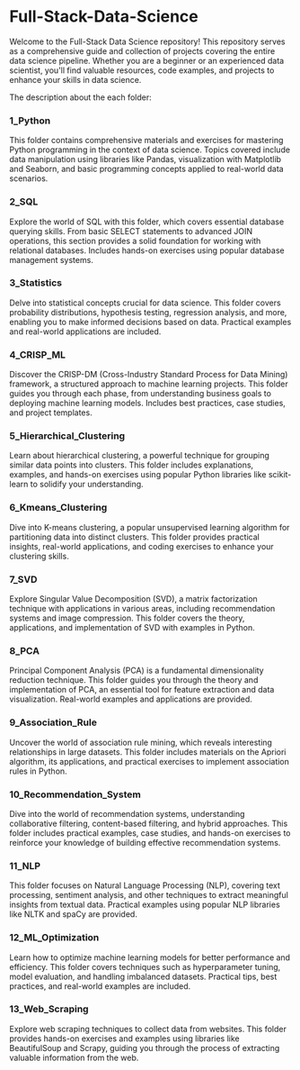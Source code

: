 # Full-Stack-Data-Science
Welcome to the Full-Stack Data Science repository! This repository serves as a comprehensive guide and collection of projects covering the entire data science pipeline. Whether you are a beginner or an experienced data scientist, you'll find valuable resources, code examples, and projects to enhance your skills in data science.

The description about the each folder:


### 1_Python
This folder contains comprehensive materials and exercises for mastering Python programming in the context of data science. Topics covered include data manipulation using libraries like Pandas, visualization with Matplotlib and Seaborn, and basic programming concepts applied to real-world data scenarios.

### 2_SQL
Explore the world of SQL with this folder, which covers essential database querying skills. From basic SELECT statements to advanced JOIN operations, this section provides a solid foundation for working with relational databases. Includes hands-on exercises using popular database management systems.

### 3_Statistics
Delve into statistical concepts crucial for data science. This folder covers probability distributions, hypothesis testing, regression analysis, and more, enabling you to make informed decisions based on data. Practical examples and real-world applications are included.

### 4_CRISP_ML
Discover the CRISP-DM (Cross-Industry Standard Process for Data Mining) framework, a structured approach to machine learning projects. This folder guides you through each phase, from understanding business goals to deploying machine learning models. Includes best practices, case studies, and project templates.

### 5_Hierarchical_Clustering
Learn about hierarchical clustering, a powerful technique for grouping similar data points into clusters. This folder includes explanations, examples, and hands-on exercises using popular Python libraries like scikit-learn to solidify your understanding.

### 6_Kmeans_Clustering
Dive into K-means clustering, a popular unsupervised learning algorithm for partitioning data into distinct clusters. This folder provides practical insights, real-world applications, and coding exercises to enhance your clustering skills.

### 7_SVD
Explore Singular Value Decomposition (SVD), a matrix factorization technique with applications in various areas, including recommendation systems and image compression. This folder covers the theory, applications, and implementation of SVD with examples in Python.

### 8_PCA
Principal Component Analysis (PCA) is a fundamental dimensionality reduction technique. This folder guides you through the theory and implementation of PCA, an essential tool for feature extraction and data visualization. Real-world examples and applications are provided.

### 9_Association_Rule
Uncover the world of association rule mining, which reveals interesting relationships in large datasets. This folder includes materials on the Apriori algorithm, its applications, and practical exercises to implement association rules in Python.

### 10_Recommendation_System
Dive into the world of recommendation systems, understanding collaborative filtering, content-based filtering, and hybrid approaches. This folder includes practical examples, case studies, and hands-on exercises to reinforce your knowledge of building effective recommendation systems.

### 11_NLP
This folder focuses on Natural Language Processing (NLP), covering text processing, sentiment analysis, and other techniques to extract meaningful insights from textual data. Practical examples using popular NLP libraries like NLTK and spaCy are provided.

### 12_ML_Optimization
Learn how to optimize machine learning models for better performance and efficiency. This folder covers techniques such as hyperparameter tuning, model evaluation, and handling imbalanced datasets. Practical tips, best practices, and real-world examples are included.

### 13_Web_Scraping
Explore web scraping techniques to collect data from websites. This folder provides hands-on exercises and examples using libraries like BeautifulSoup and Scrapy, guiding you through the process of extracting valuable information from the web.

